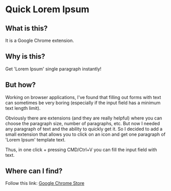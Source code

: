 # Quick Lorem Ipsum

## What is this?

It is a Google Chrome extension.

## Why is this?

Get 'Lorem Ipsum' single paragraph instantly!

## But how?

Working on browser applications, I've found that filling out forms with text can sometimes be very boring (especially if the input field has a minimum text length limit).

Obviously there are extensions (and they are really helpful) where you can choose the paragraph size, number of paragraphs, etc.
But now I needed any paragraph of text and the ability to quickly get it.
So I decided to add a small extension that allows you to click on an icon and get one paragraph of 'Lorem Ipsum' template text.

Thus, in one click + pressing CMD/Ctrl+V you can fill the input field with text.

## Where can I find?
Follow this link:
[Google Chrome Store ](https://chrome.google.com/webstore/detail/quick-lorem-ipsum/okecfbedomfdbdidoedlijcbghlkpplb)
